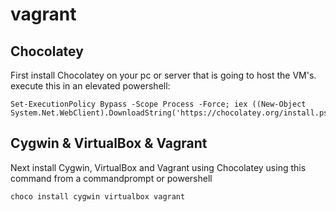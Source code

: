 # vagrant
## Chocolatey
First install Chocolatey on your pc or server that is going to host the VM's. execute this in an elevated powershell:

```
Set-ExecutionPolicy Bypass -Scope Process -Force; iex ((New-Object System.Net.WebClient).DownloadString('https://chocolatey.org/install.ps1'))
```

## Cygwin & VirtualBox & Vagrant
Next install Cygwin, VirtualBox and Vagrant using Chocolatey using this command from a commandprompt or powershell

```
choco install cygwin virtualbox vagrant
```
